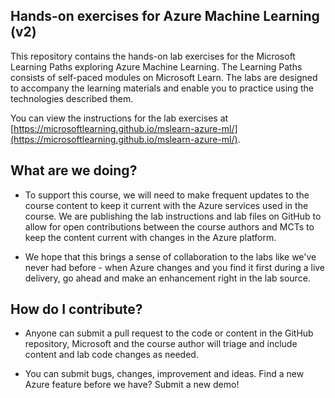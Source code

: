 ## Hands-on exercises for Azure Machine Learning (v2)

This repository contains the hands-on lab exercises for the Microsoft Learning Paths exploring Azure Machine Learning. The Learning Paths consists of self-paced modules on Microsoft Learn. The labs are designed to accompany the learning materials and enable you to practice using the technologies described them.

You can view the instructions for the lab exercises at [https://microsoftlearning.github.io/mslearn-azure-ml/](https://microsoftlearning.github.io/mslearn-azure-ml/).

## What are we doing?

- To support this course, we will need to make frequent updates to the course content to keep it current with the Azure services used in the course.  We are publishing the lab instructions and lab files on GitHub to allow for open contributions between the course authors and MCTs to keep the content current with changes in the Azure platform.

- We hope that this brings a sense of collaboration to the labs like we've never had before - when Azure changes and you find it first during a live delivery, go ahead and make an enhancement right in the lab source. 

## How do I contribute?

- Anyone can submit a pull request to the code or content in the GitHub repository, Microsoft and the course author will triage and include content and lab code changes as needed.

- You can submit bugs, changes, improvement and ideas.  Find a new Azure feature before we have?  Submit a new demo!
